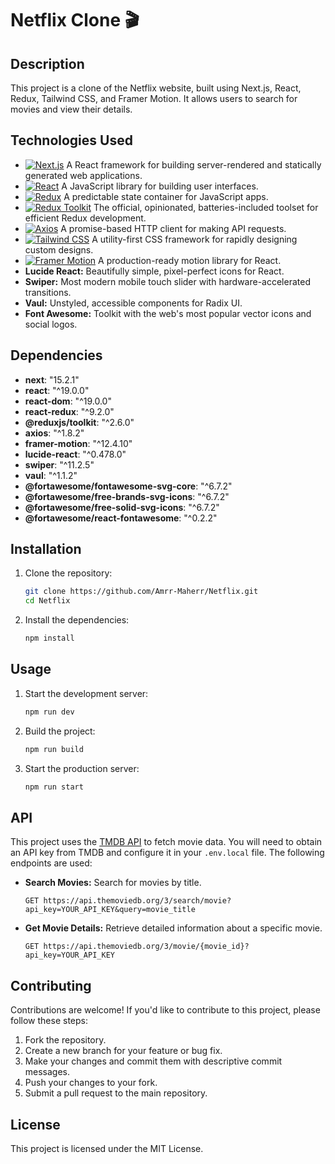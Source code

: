 # Netflix Clone 🎬

## Description

This project is a clone of the Netflix website, built using Next.js, React, Redux, Tailwind CSS, and Framer Motion. It allows users to search for movies and view their details.

## Technologies Used

*   [<img src="https://img.shields.io/badge/Next.js-000000?style=for-the-badge&logo=nextdotjs&logoColor=white" alt="Next.js"/>](https://nextjs.org/) A React framework for building server-rendered and statically generated web applications.
*   [<img src="https://img.shields.io/badge/React-20232A?style=for-the-badge&logo=react&logoColor=61DAFB" alt="React"/>](https://react.dev/) A JavaScript library for building user interfaces.
*   [<img src="https://img.shields.io/badge/Redux-593D88?style=for-the-badge&logo=redux&logoColor=white" alt="Redux"/>](https://redux.js.org/) A predictable state container for JavaScript apps.
*   [<img src="https://img.shields.io/badge/Redux%20Toolkit-764ABC?style=for-the-badge&logo=redux&logoColor=white" alt="Redux Toolkit"/>](https://redux-toolkit.js.org/) The official, opinionated, batteries-included toolset for efficient Redux development.
*   [<img src="https://img.shields.io/badge/Axios-5A29E4?style=for-the-badge&logo=axios&logoColor=white" alt="Axios"/>](https://axios-http.com/) A promise-based HTTP client for making API requests.
*   [<img src="https://img.shields.io/badge/tailwindcss-%2338B2AC?style=for-the-badge&logo=tailwind-css&logoColor=white" alt="Tailwind CSS"/>](https://tailwindcss.com/) A utility-first CSS framework for rapidly designing custom designs.
*   [<img src="https://img.shields.io/badge/Framer%20Motion-0055FF?style=for-the-badge&logo=framer&logoColor=white" alt="Framer Motion"/>](https://www.framer.com/motion/) A production-ready motion library for React.
*   **Lucide React:** Beautifully simple, pixel-perfect icons for React.
*   **Swiper:** Most modern mobile touch slider with hardware-accelerated transitions.
*   **Vaul:** Unstyled, accessible components for Radix UI.
*   **Font Awesome:** Toolkit with the web's most popular vector icons and social logos.

## Dependencies

*   **next**: "15.2.1"
*   **react**: "^19.0.0"
*   **react-dom**: "^19.0.0"
*   **react-redux**: "^9.2.0"
*   **@reduxjs/toolkit**: "^2.6.0"
*   **axios**: "^1.8.2"
*   **framer-motion**: "^12.4.10"
*   **lucide-react**: "^0.478.0"
*   **swiper**: "^11.2.5"
*   **vaul**: "^1.1.2"
*   **@fortawesome/fontawesome-svg-core**: "^6.7.2"
*   **@fortawesome/free-brands-svg-icons**: "^6.7.2"
*   **@fortawesome/free-solid-svg-icons**: "^6.7.2"
*   **@fortawesome/react-fontawesome**: "^0.2.2"

## Installation

1.  Clone the repository:

    ```bash
    git clone https://github.com/Amrr-Maherr/Netflix.git
    cd Netflix
    ```

2.  Install the dependencies:

    ```bash
    npm install
    ```

## Usage

1.  Start the development server:

    ```bash
    npm run dev
    ```

2.  Build the project:

    ```bash
    npm run build
    ```

3.  Start the production server:

    ```bash
    npm run start
    ```

## API

This project uses the [TMDB API](https://www.themoviedb.org/) to fetch movie data. You will need to obtain an API key from TMDB and configure it in your `.env.local` file. The following endpoints are used:

*   **Search Movies:** Search for movies by title.

    ```
    GET https://api.themoviedb.org/3/search/movie?api_key=YOUR_API_KEY&query=movie_title
    ```

*   **Get Movie Details:** Retrieve detailed information about a specific movie.

    ```
    GET https://api.themoviedb.org/3/movie/{movie_id}?api_key=YOUR_API_KEY
    ```

## Contributing

Contributions are welcome! If you'd like to contribute to this project, please follow these steps:

1.  Fork the repository.
2.  Create a new branch for your feature or bug fix.
3.  Make your changes and commit them with descriptive commit messages.
4.  Push your changes to your fork.
5.  Submit a pull request to the main repository.

## License

This project is licensed under the MIT License.